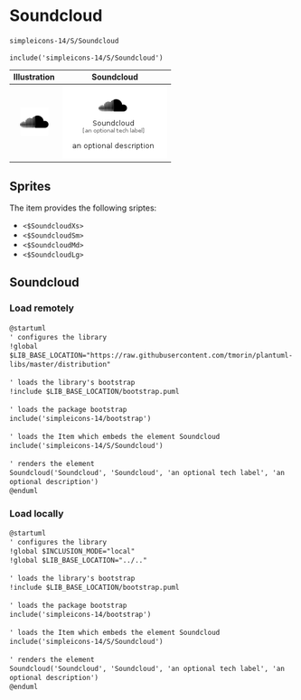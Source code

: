 # Soundcloud


```text
simpleicons-14/S/Soundcloud
```

```text
include('simpleicons-14/S/Soundcloud')
```



| Illustration | Soundcloud |
| :---: | :---: |
| ![illustration for Illustration](../../simpleicons-14/S/Soundcloud.png) | ![illustration for Soundcloud](../../simpleicons-14/S/Soundcloud.Local.png) |



## Sprites
The item provides the following sriptes:

- `<$SoundcloudXs>`
- `<$SoundcloudSm>`
- `<$SoundcloudMd>`
- `<$SoundcloudLg>`





## Soundcloud

### Load remotely
```plantuml
@startuml
' configures the library
!global $LIB_BASE_LOCATION="https://raw.githubusercontent.com/tmorin/plantuml-libs/master/distribution"

' loads the library's bootstrap
!include $LIB_BASE_LOCATION/bootstrap.puml

' loads the package bootstrap
include('simpleicons-14/bootstrap')

' loads the Item which embeds the element Soundcloud
include('simpleicons-14/S/Soundcloud')

' renders the element
Soundcloud('Soundcloud', 'Soundcloud', 'an optional tech label', 'an optional description')
@enduml
```

### Load locally
```plantuml
@startuml
' configures the library
!global $INCLUSION_MODE="local"
!global $LIB_BASE_LOCATION="../.."

' loads the library's bootstrap
!include $LIB_BASE_LOCATION/bootstrap.puml

' loads the package bootstrap
include('simpleicons-14/bootstrap')

' loads the Item which embeds the element Soundcloud
include('simpleicons-14/S/Soundcloud')

' renders the element
Soundcloud('Soundcloud', 'Soundcloud', 'an optional tech label', 'an optional description')
@enduml
```

